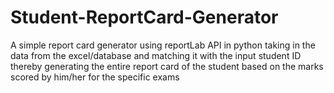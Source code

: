 # Student-ReportCard-Generator
A simple report card generator using reportLab API in python taking in the data from the excel/database and matching it with the input student ID thereby generating the entire report card of the student based on the marks scored by him/her for the specific exams
